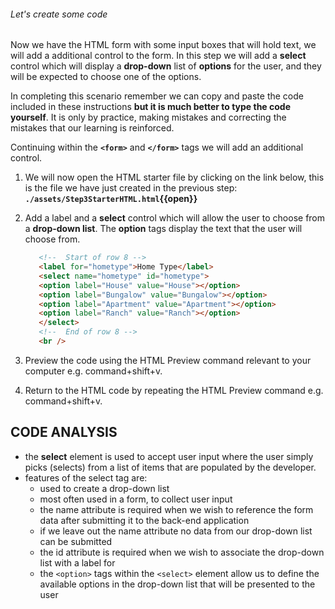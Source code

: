 ###### Let's create some code

Now we have the HTML form with some input boxes that will hold text, we will add a additional control to the form. In this step we will add a **select** control which will display a **drop-down** list of **options** for the user, and they will be expected to choose one of the options.

In completing this scenario remember we can copy and paste the code included in these instructions **but it is much better to type the code yourself**. It is only by practice, making mistakes and correcting the mistakes that our learning is reinforced.

Continuing within the **`<form>`** and **`</form>`** tags we will add an additional control.

1. We will now open the HTML starter file by clicking on the link below, this is the file we have just created in the previous step:
   **`./assets/Step3StarterHTML.html`{{open}}**
     &nbsp;

2. Add a label and a **select** control which will allow the user to choose from a **drop-down list**. The **option** tags display the text that the user will choose from.

   ```HTML
      <!--  Start of row 8 -->
      <label for="hometype">Home Type</label>
      <select name="hometype" id="hometype">
      <option label="House" value="House"></option>
      <option label="Bungalow" value="Bungalow"></option>
      <option label="Apartment" value="Apartment"></option>
      <option label="Ranch" value="Ranch"></option>
      </select>
      <!--  End of row 8 -->
      <br />
   ```

3. Preview the code using the HTML Preview command relevant to your computer e.g. command+shift+v.

4. Return to the HTML code by repeating the HTML Preview command e.g. command+shift+v.

## CODE ANALYSIS

- the **select** element is used to accept user input where the user simply picks (selects) from a list of items that are populated by the developer.
- features of the select tag are:
  - used to create a drop-down list
  - most often used in a form, to collect user input
  - the name attribute is required when we wish to reference the form data after submitting it to the back-end application
  - if we leave out the name attribute no data from our drop-down list can be submitted 
  - the id attribute is required when we wish to associate the drop-down list with a label for
  - the ``<option>`` tags within the ``<select>`` element allow us to define the available options in the drop-down list that will be presented to the user
